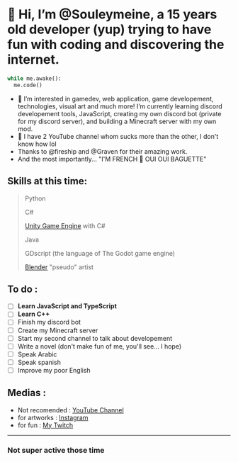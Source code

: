 # 👋 Hi, I’m @Souleymeine, a 15 years old developer (yup) trying to have fun with coding and discovering the internet.
```python
while me.awake():
  me.code()
```

- 👀 I’m interested in gamedev, web application, game developement, technologies, visual art and much more! I’m currently learning discord developement tools, JavaScript, creating my own discord bot (private for my discord server), and building a Minecraft server with my own mod.
- 🚽 I have 2 YouTube channel whom sucks more than the other, I don't know how lol
- Thanks to @fireship and @Graven for their amazing work.
- And the most importantly... "I'M FRENCH 🥖 OUI OUI BAGUETTE"
## Skills at this time:
> Python
> 
> C#
>
> [Unity Game Engine](https://learn.unity.com/) with C#
> 
> Java
> 
> GDscript (the language of The Godot game engine)
>
> [Blender](https://www.blender.org/) "pseudo" artist
## To do :
- [ ] **Learn JavaScript and TypeScript**
- [ ] **Learn C++**
- [ ] Finish my discord bot
- [ ] Create my Minecraft server
- [ ] Start my second channel to talk about developement
- [ ] Write a novel (don't make fun of me, you'll see... I hope)
- [ ] Speak Arabic
- [ ] Speak spanish
- [ ] Improve my poor English
## Medias :
- Not recomended : [YouTube Channel](https://www.youtube.com/channel/UCagxdKtjEFoK984fXYpZsvw "To avoid")
- for artworks : [Instagram](https://www.instagram.com/souleymeine_/ "for art")
- for fun : [My Twitch](https://www.twitch.tv/souleymeine)

---

### **Not super active those time**

<!---
Souleymeine/Souleymeine is a ✨ special ✨ repository because its `README.md` (this file) appears on your GitHub profile.
You can click the Preview link to take a look at your changes.
--->
